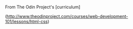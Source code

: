From The Odin Project's [curriculum]

(http://www.theodinproject.com/courses/web-development-101/lessons/html-css)